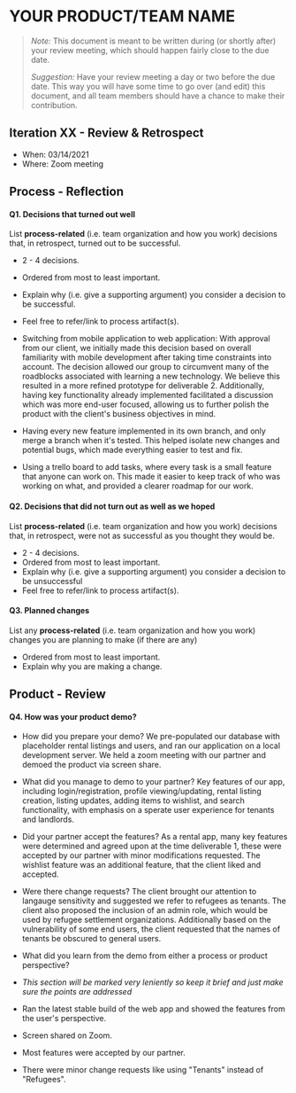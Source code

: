 # YOUR PRODUCT/TEAM NAME

 > _Note:_ This document is meant to be written during (or shortly after) your review meeting, which should happen fairly close to the due date.      
 >      
 > _Suggestion:_ Have your review meeting a day or two before the due date. This way you will have some time to go over (and edit) this document, and all team members should have a chance to make their contribution.


## Iteration XX - Review & Retrospect

 * When: 03/14/2021
 * Where: Zoom meeting

## Process - Reflection


#### Q1. Decisions that turned out well

List **process-related** (i.e. team organization and how you work) decisions that, in retrospect, turned out to be successful.


 * 2 - 4 decisions.
 * Ordered from most to least important.
 * Explain why (i.e. give a supporting argument) you consider a decision to be successful.
 * Feel free to refer/link to process artifact(s).

 * Switching from mobile application to web application: With approval from our client, we initially made this decision based on overall familiarity with mobile development after taking time constraints into account. The decision allowed our group to circumvent many of the roadblocks associated with learning a new technology. We believe this resulted in a more refined prototype for deliverable 2. Additionally, having key functionality already implemented facilitated a discussion which was more end-user focused, allowing us to further polish the product with the client's business objectives in mind.  


 * Having every new feature implemented in its own branch, and only merge a branch when it's tested. 
   This helped isolate new changes and potential bugs, which made everything easier to test and fix.
   
 * Using a trello board to add tasks, where every task is a small feature that anyone can work on. 
   This made it easier to keep track of who was working on what, and provided a clearer roadmap for our work.


#### Q2. Decisions that did not turn out as well as we hoped

List **process-related** (i.e. team organization and how you work) decisions that, in retrospect, were not as successful as you thought they would be.

 * 2 - 4 decisions.
 * Ordered from most to least important.
 * Explain why (i.e. give a supporting argument) you consider a decision to be unsuccessful
 * Feel free to refer/link to process artifact(s).

#### Q3. Planned changes

List any **process-related** (i.e. team organization and how you work) changes you are planning to make (if there are any)

 * Ordered from most to least important.
 * Explain why you are making a change.


## Product - Review

#### Q4. How was your product demo?
 * How did you prepare your demo?
 We pre-populated our database with placeholder rental listings and users, and ran our application on a local development server. We held a zoom meeting with our partner and demoed the product via screen share.
 * What did you manage to demo to your partner?
 Key features of our app, including login/registration, profile viewing/updating, rental listing creation, listing updates, adding items to wishlist, and search functionality, with emphasis on a sperate user experience for tenants and landlords.
 * Did your partner accept the features?
 As a rental app, many key features were determined and agreed upon at the time deliverable 1, these were accepted by our partner with minor modifications requested. The wishlist feature was an additional feature, that the client liked and accepted. 
 * Were there change requests?
 The client brought our attention to langauge sensitivity and suggested we refer to refugees as tenants. The client also proposed the inclusion of an admin role, which would be used by refugee settlement organizations. Additionally based on the vulnerability of some end users, the client requested that the names of tenants be obscured to general users.
 * What did you learn from the demo from either a process or product perspective?
 * *This section will be marked very leniently so keep it brief and just make sure the points are addressed*

 * Ran the latest stable build of the web app and showed the features from the user's perspective.
 * Screen shared on Zoom.
 * Most features were accepted by our partner.
 * There were minor change requests like using "Tenants" instead of "Refugees".

